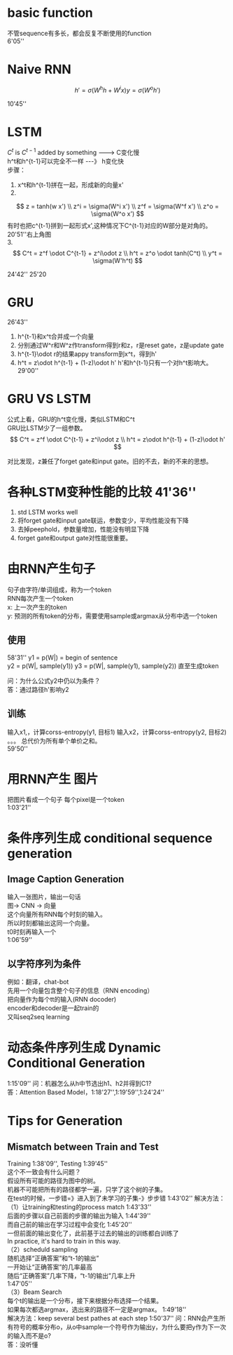 # basic function
不管sequence有多长，都会反复不断使用的function  
6'05''

# Naive RNN  
$$
h' = \sigma(W^h h + W^i x)  
y = \sigma(W^o h')
$$

10'45''

# LSTM  
$C^t$ is $C^{t-1}$ added by something ---> C变化慢  
h^t和h^{t-1}可以完全不一样 ---》 h变化快  
步骤：  
1. x^t和h^{t-1}拼在一起，形成新的向量x'  
2.  
$$
z = tanh(w x')  \\
z^i = \sigma(W^i x')  \\
z^f = \sigma(W^f x')  \\
z^o = \sigma(W^o x')  
$$
有时也把c^{t-1}拼到一起形式x',这种情况下C^{t-1}对应的W部分是对角的。  20'51''右上角图  
3.  
$$
C^t = z^f \odot C^{t-1} + z^i\odot z  \\
h^t = z^o \odot tanh(C^t) \\
y^t = \sigma(W'h^t)
$$

24'42''   25'20

# GRU
26'43''  
1. h^{t-1}和x^t合并成一个向量  
2. 分别通过W^r和W^z作transform得到r和z，r是reset gate，z是update gate  
3. h^{t-1}\odot r的结果appy transform到x^t，得到h'  
4. h^t = z\odot h^{t-1} + (1-z)\odot h'
h'和h^{t-1}只有一个对h^t影响大。  
29'00''

# GRU VS LSTM
公式上看，GRU的h^t变化慢，类似LSTM和C^t  
GRU比LSTM少了一组参数。  
$$
C^t = z^f \odot C^{t-1} + z^i\odot z \\
h^t = z\odot h^{t-1} + (1-z)\odot h'
$$

对比发现，z兼任了forget gate和input gate。旧的不去，新的不来的思想。  

# 各种LSTM变种性能的比较 41'36''  
1. std LSTM works well  
2. 将forget gate和input gate联运，参数变少，平均性能没有下降  
3. 去掉peephold，参数量增加，性能没有明显下降  
4. forget gate和output gate对性能很重要。  

# 由RNN产生句子

句子由字符/单词组成，称为一个token  
RNN每次产生一个token  
x: 上一次产生的token  
y: 预测的所有token的分布，需要使用sample或argmax从分布中选一个token  
## 使用
58'31''
y1 = p(W|<BOS>)  <BOS> = begin of sentence  
y2 = p(W|<BOS>, sample(y1))
y3 = p(W|<BOS>, sample(y1), sample(y2))
直至生成token<EOS>

问：为什么公式y2中仍以<BOS>为条件？  
答：<BOS>通过路径h'影响y2  
## 训练
输入x1,<BOS>，计算corss-entropy(y1, 目标1)
输入x2，计算corss-entropy(y2, 目标2)
。。。
总代价为所有单个单价之和。  
59'50''

# 用RNN产生 图片  
把图片看成一个句子
每个pixel是一个token  
1:03'21''

# 条件序列生成 conditional sequence generation

## Image Caption Generation

输入一张图片，输出一句话  
图-> CNN -> 向量  
这个向量所有RNN每个时刻的输入。  
所以时刻都输出这同一个向量。  
t0时刻再输入一个<BOS>  
1:06'59''

## 以字符序列为条件  
例如：翻译，chat-bot  
先用一个向量包含整个句子的信息（RNN encoding）  
把向量作为每个tt的输入(RNN docoder)  
encoder和decoder是一起train的  
又叫seq2seq learning

# 动态条件序列生成 Dynamic Conditional Generation

1:15'09''
问：机器怎么从h中节选出h1、h2并得到C1?  
答：Attention Based Model，1:18'27'',1:19'59'',1:24'24''  

# Tips for Generation

## Mismatch between Train and Test  
Training 1:38'09'', Testing 1:39'45''  
这个不一致会有什么问题？  
假设所有可能的路径为图中的树。  
机器不可能把所有的路径都学一遍，只学了这个树的子集。  
在test的时候，一步错=》进入到了未学习的子集-》步步错 1:43'02''
解决方法：  
（1）让training和testing的process match 1:43'33''  
后面的步骤以自己前面的步骤的输出为输入 1:44'39''  
而自己前的输出在学习过程中会变化 1:45'20''  
一但前面的输出变化了，此前基于过去的输出的训练都白训练了  
In practice, it's hard to train in this way.  
（2）scheduld sampling  
随机选择“正确答案”和“t-1的输出”  
一开始让“正确答案”的几率最高  
随后“正确答案”几率下降，“t-1的输出”几率上升  
1:47'05''  
（3）Beam Search  
每个t的输出是一个分布，接下来根据分布选择一个结果。  
如果每次都选argmax，选出来的路径不一定是argmax。 1:49'18''  
解决方法：keep several best pathes at each step 1:50'37''
问：RNN会产生所有符号的概率分布o，从o中sample一个符号作为输出y，为什么要把y作为下一次的输入而不是o?  
答：没听懂